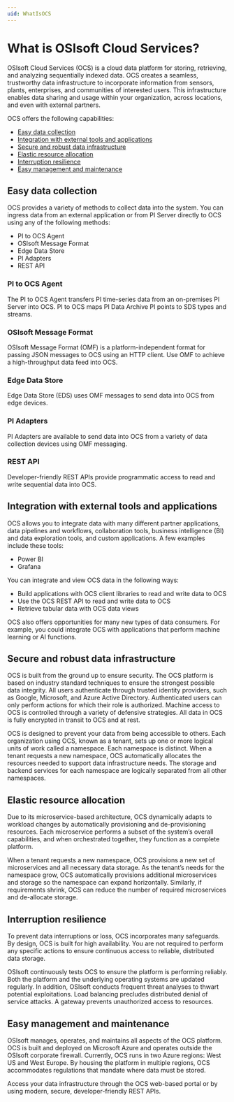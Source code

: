 ```yaml
---
uid: WhatIsOCS
---
```


# What is OSIsoft Cloud Services?

OSIsoft Cloud Services (OCS) is a cloud data platform for storing, retrieving, and analyzing sequentially indexed data. OCS creates a seamless, trustworthy data infrastructure to incorporate information from sensors, plants, enterprises, and communities of interested users. This infrastructure enables data sharing and usage within your organization, across locations, and even with external partners.

OCS offers the following capabilities: 

* [Easy data collection](#easy-data-collection)
* [Integration with external tools and applications](#integration-with-external-tools-and-applications) 
* [Secure and robust data infrastructure](#secure-and-robust-data-infrastructure) 
* [Elastic resource allocation](#elastic-resource-allocation) 
* [Interruption resilience](#interruption-resilience) 
* [Easy management and maintenance](#easy-management-and-maintenance )

## Easy data collection

OCS provides a variety of methods to collect data into the system. You can ingress data from an external application or from PI Server directly to OCS using any of the following methods: 

- PI to OCS Agent
- OSIsoft Message Format
- Edge Data Store
- PI Adapters
- REST API

### PI to OCS Agent

The PI to OCS Agent transfers PI time-series data from an on-premises PI Server into OCS. PI to OCS maps PI Data Archive PI points to SDS types and streams. 

### OSIsoft Message Format

OSIsoft Message Format (OMF) is a platform-independent format for passing JSON messages to OCS using an HTTP client. Use OMF to achieve a high-throughput data feed into OCS. 

### Edge Data Store

Edge Data Store (EDS) uses OMF messages to send data into OCS from edge devices.

### PI Adapters 

PI Adapters are available to send data into OCS from a variety of data collection devices using OMF messaging. 

### REST API 

Developer-friendly REST APIs provide programmatic access to read and write sequential data into OCS. 

## Integration with external tools and applications

OCS allows you to integrate data with many different partner applications, data pipelines and workflows, collaboration tools, business intelligence (BI) and data exploration tools, and custom applications. A few examples include these tools: 

- Power BI 
- Grafana 

You can integrate and view OCS data in the following ways: 

- Build applications with OCS client libraries to read and write data to OCS 
- Use the OCS REST API to read and write data to OCS 
- Retrieve tabular data with OCS data views 

OCS also offers opportunities for many new types of data consumers. For example, you could integrate OCS with applications that perform machine learning or AI functions. 

## Secure and robust data infrastructure

OCS is built from the ground up to ensure security. The OCS platform is based on industry standard techniques to ensure the strongest possible data integrity. All users authenticate through trusted identity providers, such as Google, Microsoft, and Azure Active Directory. Authenticated users can only perform actions for which their role is authorized. Machine access to OCS is controlled through a variety of defensive strategies. All data in OCS is fully encrypted in transit to OCS and at rest. 

OCS is designed to prevent your data from being accessible to others. Each organization using OCS, known as a tenant, sets up one or more logical units of work called a namespace. Each namespace is distinct. When a tenant requests a new namespace, OCS automatically allocates the resources needed to support data infrastructure needs. The storage and backend services for each namespace are logically separated from all other namespaces. 

## Elastic resource allocation

Due to its microservice-based architecture, OCS dynamically adapts to workload changes by automatically provisioning and de-provisioning resources. Each microservice performs a subset of the system’s overall capabilities, and when orchestrated together, they function as a complete platform. 

When a tenant requests a new namespace, OCS provisions a new set of microservices and all necessary data storage. As the tenant’s needs for the namespace grow, OCS automatically provisions additional microservices and storage so the namespace can expand horizontally. Similarly, if requirements shrink, OCS can reduce the number of required microservices and de-allocate storage. 

## Interruption resilience

To prevent data interruptions or loss, OCS incorporates many safeguards. By design, OCS is built for high availability. You are not required to perform any specific actions to ensure continuous access to reliable, distributed data storage. 

OSIsoft continuously tests OCS to ensure the platform is performing reliably. Both the platform and the underlying operating systems are updated regularly. In addition, OSIsoft conducts frequent threat analyses to thwart potential exploitations. Load balancing precludes distributed denial of service attacks. A gateway prevents unauthorized access to resources. 

## Easy management and maintenance

OSIsoft manages, operates, and maintains all aspects of the OCS platform. OCS is built and deployed on Microsoft Azure and operates outside the OSIsoft corporate firewall. Currently, OCS runs in two Azure regions: West US and West Europe. By housing the platform in multiple regions, OCS accommodates regulations that mandate where data must be stored. 

Access your data infrastructure through the OCS web-based portal or by using modern, secure, developer-friendly REST APIs.